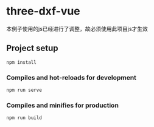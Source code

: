 # three-dxf-vue
本例子使用的js已经进行了调整，故必须使用此项目js才生效
## Project setup
```
npm install
```

### Compiles and hot-reloads for development
```
npm run serve
```

### Compiles and minifies for production
```
npm run build
```

